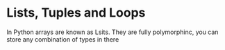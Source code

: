 # Lists, Tuples and Loops

In Python arrays are known as Lsits. They are fully polymorphinc, you can store any combination of types in there
